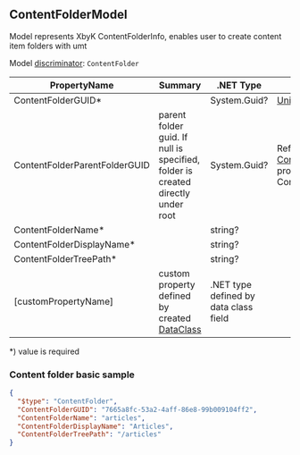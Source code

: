<!-- generated file with tool "Kentico.Xperience.UMT.DocUtils" - edited through template "UmtModel.cshtml" -->
## ContentFolderModel
Model represents XbyK ContentFolderInfo, enables user to create content item folders with umt

Model [discriminator](../UmtModel.md#discriminator): `ContentFolder`

|PropertyName|Summary|.NET Type|Notes|
|---|---|---|---|
|ContentFolderGUID\*||System.Guid?|[UniqueId](../UmtModel.md#UniqueId)|
|ContentFolderParentFolderGUID|parent folder guid. If null is specified, folder is created directly under root|System.Guid?|Reference to [ContentFolderInfo](../References.md#ContentFolderInfo) on property ContentFolderParentFolderID|
|ContentFolderName\*||string?||
|ContentFolderDisplayName\*||string?||
|ContentFolderTreePath\*||string?||
|[customPropertyName]|custom property defined by created [DataClass](./DataClassModel.md)|.NET type defined by data class field||

<p>*) value is required</p>


### Content folder basic sample

```json
{
  "$type": "ContentFolder",
  "ContentFolderGUID": "7665a8fc-53a2-4aff-86e8-99b009104ff2",
  "ContentFolderName": "articles",
  "ContentFolderDisplayName": "Articles",
  "ContentFolderTreePath": "/articles"
}
```
